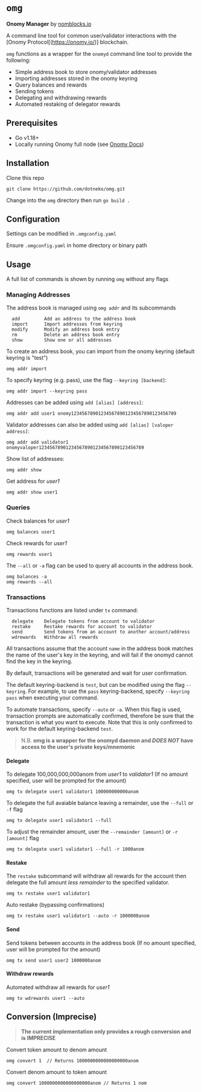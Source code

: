# `omg`

**Onomy Manager** by [nomblocks.io](https://nomblocks.io/)

A command line tool for common user/validator interactions with the [Onomy Protocol[(https://onomy.io/)] blockchain.

`omg` functions as a wrapper for the `onomyd` command line tool to provide the following:

* Simple address book to store onomy/validator addresses
* Importing addresses stored in the onomy keyring
* Query balances and rewards
* Sending tokens
* Delegating and withdrawing rewards
* Automated restaking of delegator rewards

## Prerequisites

* Go v1.18+
* Locally running Onomy full node (see [Onomy Docs](https://docs.onomy.io/run-a-full-node/starting-a-full-node))

## Installation

Clone this repo

```
git clone https://github.com/dotneko/omg.git
```

Change into the `omg` directory then run `go build .`

## Configuration

Settings can be modified in `.omgconfig.yaml`

Ensure `.omgconfig.yaml` in home directory or binary path

## Usage

A full list of commands is shown by running `omg` without any flags

### Managing Addresses

The address book is managed using `omg addr` and its subcommands

```
  add         Add an address to the address book
  import      Import addresses from keyring
  modify      Modify an address book entry
  rm          Delete an address book entry
  show        Show one or all addresses
```

To create an address book, you can import from the onomy keyring (default keyring is "test")

```
omg addr import
```

To specify keyring (e.g. pass), use the flag `--keyring [backend]`:
```
omg addr import --keyring pass
```

Addresses can be added using `add [alias] [address]`:
```
omg addr add user1 onomy123456789012345678901234567890123456789
```

Validator addresses can also be added using `add [alias] [valoper address]`:

```
omg addr add validator1 onomyvaloper123456789012345678901234567890123456789
```

Show list of addresses:
```
omg addr show
```

Get address for *user1*
```
omg addr show user1
```

### Queries

Check balances for *user1*
```
omg balances user1
```

Check rewards for *user1*
```
omg rewards user1
```

The `--all` or `-a` flag can be used to query all accounts in the address book.

```
omg balances -a
omg rewards --all
```

### Transactions

Transactions functions are listed under `tx` command:

```
  delegate    Delegate tokens from account to validator
  restake     Restake rewards for account to validator
  send        Send tokens from an account to another account/address
  wdrewards   Withdraw all rewards
```

All transactions assume that the account `name` in the address book matches the name of the user's key in the keyring, and will fail if the onomyd cannot find the key in the keyring.

By default, transactions will be generated and wait for user confirmation.

The default keyring-backend is `test`, but can be modified using the flag `--keyring`. For example, to use the `pass` keyring-backend, specify `--keyring pass` when executing your command.

To automate transactions, specify `--auto` or `-a`. When this flag is used, transaction prompts are automatically confirmed, therefore be sure that the transaction is what you want to execute. Note that this is only confirmed to work for the default keyring-backend `test`.

> N.B. **omg is a wrapper for the onomyd daemon and *DOES NOT* have access to the user's private keys/mnemonic**

#### Delegate

To delegate 100,000,000,000anom from *user1* to *validator1*
(If no amount specified, user will be prompted for the amount)

```
omg tx delegate user1 validator1 100000000000anom
```

To delegate the full avaiable balance leaving a remainder, use the `--full` or `-f` flag

```
omg tx delegate user1 validator1 --full
```

To adjust the remainder amount, user the `--remainder [amount]` or `-r [amount]` flag
```
omg tx delegate user1 validator1 --full -r 1000anom
```

#### Restake

The `restake` subcommand will withdraw all rewards for the account then delegate the full amount *less remainder*
to the specified validator.
```
omg tx restake user1 validator1
```
Auto restake (bypassing confirmations)
```
omg tx restake user1 validator1 --auto -r 1000000anom
```

#### Send

Send tokens between accounts in the address book
(If no amount specified, user will be prompted for the amount)

```
omg tx send user1 user2 1000000anom
```

#### Withdraw rewards

Automated withdraw all rewards for *user1*
```
omg tx wdrewards user1 --auto
```

## Conversion (Imprecise)

> **The current implementation only provides a rough conversion and is IMPRECISE**

Convert token amount to denom amount
```
omg convert 1  // Returns 1000000000000000000anom
```
Convert denom amount to token amount
```
omg convert 1000000000000000000anom // Returns 1 nom
```